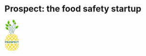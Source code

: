 # Prospect: the food safety startup

<img src="https://github.com/juancolonna/prospect/blob/main/logo.png" width="48">
